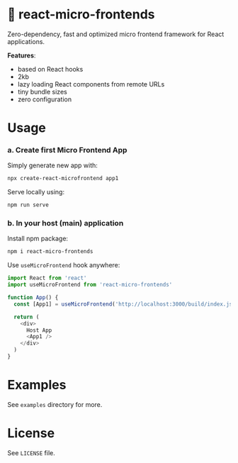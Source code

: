 # 🧩 react-micro-frontends

Zero-dependency, fast and optimized micro frontend framework for React applications.

**Features**:

- based on React hooks
- 2kb
- lazy loading React components from remote URLs
- tiny bundle sizes
- zero configuration

# Usage

### a. Create first Micro Frontend App

Simply generate new app with:

```bash
npx create-react-microfrontend app1
```

Serve locally using:

```bash
npm run serve
```

### b. In your host (main) application

Install npm package:

```bash
npm i react-micro-frontends
```

Use `useMicroFrontend` hook anywhere:

```js
import React from 'react'
import useMicroFrontend from 'react-micro-frontends'

function App() {
  const [App1] = useMicroFrontend('http://localhost:3000/build/index.js')

  return (
    <div>
      Host App
      <App1 />
    </div>
  )
}
```

# Examples

See `examples` directory for more.

# License

See `LICENSE` file.
